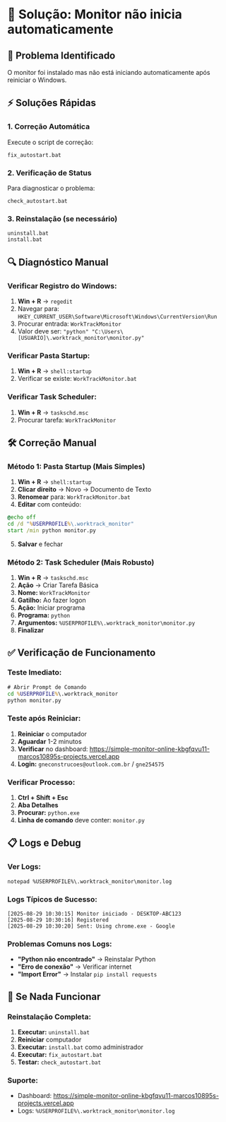 # 🔧 Solução: Monitor não inicia automaticamente

## 🚨 **Problema Identificado**
O monitor foi instalado mas não está iniciando automaticamente após reiniciar o Windows.

## ⚡ **Soluções Rápidas**

### **1. Correção Automática**
Execute o script de correção:
```
fix_autostart.bat
```

### **2. Verificação de Status**
Para diagnosticar o problema:
```
check_autostart.bat
```

### **3. Reinstalação (se necessário)**
```
uninstall.bat
install.bat
```

## 🔍 **Diagnóstico Manual**

### **Verificar Registro do Windows:**
1. **Win + R** → `regedit`
2. Navegar para: `HKEY_CURRENT_USER\Software\Microsoft\Windows\CurrentVersion\Run`
3. Procurar entrada: `WorkTrackMonitor`
4. Valor deve ser: `"python" "C:\Users\[USUARIO]\.worktrack_monitor\monitor.py"`

### **Verificar Pasta Startup:**
1. **Win + R** → `shell:startup`
2. Verificar se existe: `WorkTrackMonitor.bat`

### **Verificar Task Scheduler:**
1. **Win + R** → `taskschd.msc`
2. Procurar tarefa: `WorkTrackMonitor`

## 🛠️ **Correção Manual**

### **Método 1: Pasta Startup (Mais Simples)**
1. **Win + R** → `shell:startup`
2. **Clicar direito** → Novo → Documento de Texto
3. **Renomear** para: `WorkTrackMonitor.bat`
4. **Editar** com conteúdo:
```bat
@echo off
cd /d "%USERPROFILE%\.worktrack_monitor"
start /min python monitor.py
```
5. **Salvar** e fechar

### **Método 2: Task Scheduler (Mais Robusto)**
1. **Win + R** → `taskschd.msc`
2. **Ação** → Criar Tarefa Básica
3. **Nome:** `WorkTrackMonitor`
4. **Gatilho:** Ao fazer logon
5. **Ação:** Iniciar programa
6. **Programa:** `python`
7. **Argumentos:** `%USERPROFILE%\.worktrack_monitor\monitor.py`
8. **Finalizar**

## ✅ **Verificação de Funcionamento**

### **Teste Imediato:**
```bat
# Abrir Prompt de Comando
cd %USERPROFILE%\.worktrack_monitor
python monitor.py
```

### **Teste após Reiniciar:**
1. **Reiniciar** o computador
2. **Aguardar** 1-2 minutos
3. **Verificar** no dashboard: https://simple-monitor-online-kbgfqvu11-marcos10895s-projects.vercel.app
4. **Login:** `gneconstrucoes@outlook.com.br` / `gne254575`

### **Verificar Processo:**
1. **Ctrl + Shift + Esc**
2. **Aba Detalhes**
3. **Procurar:** `python.exe`
4. **Linha de comando** deve conter: `monitor.py`

## 📋 **Logs e Debug**

### **Ver Logs:**
```
notepad %USERPROFILE%\.worktrack_monitor\monitor.log
```

### **Logs Típicos de Sucesso:**
```
[2025-08-29 10:30:15] Monitor iniciado - DESKTOP-ABC123
[2025-08-29 10:30:16] Registered
[2025-08-29 10:30:20] Sent: Using chrome.exe - Google
```

### **Problemas Comuns nos Logs:**
- **"Python não encontrado"** → Reinstalar Python
- **"Erro de conexão"** → Verificar internet
- **"Import Error"** → Instalar `pip install requests`

## 🔄 **Se Nada Funcionar**

### **Reinstalação Completa:**
1. **Executar:** `uninstall.bat`
2. **Reiniciar** computador
3. **Executar:** `install.bat` como administrador
4. **Executar:** `fix_autostart.bat`
5. **Testar:** `check_autostart.bat`

### **Suporte:**
- Dashboard: https://simple-monitor-online-kbgfqvu11-marcos10895s-projects.vercel.app
- Logs: `%USERPROFILE%\.worktrack_monitor\monitor.log`
